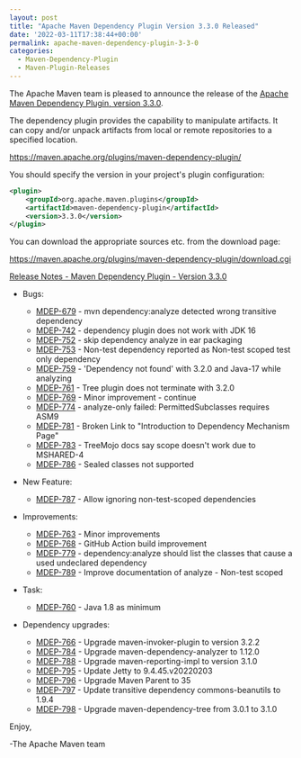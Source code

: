 ```yaml
---
layout: post
title: "Apache Maven Dependency Plugin Version 3.3.0 Released"
date: '2022-03-11T17:38:44+00:00'
permalink: apache-maven-dependency-plugin-3-3-0
categories:
  - Maven-Dependency-Plugin
  - Maven-Plugin-Releases
---
```

The Apache Maven team is pleased to announce the release of the
[Apache Maven Dependency Plugin, version 3.3.0](https://maven.apache.org/plugins/maven-dependency-plugin/).

The dependency plugin provides the capability to manipulate artifacts. It
can copy and/or unpack artifacts from local or remote repositories to a
specified location.

https://maven.apache.org/plugins/maven-dependency-plugin/

You should specify the version in your project's plugin configuration:

```xml
<plugin>
    <groupId>org.apache.maven.plugins</groupId>
    <artifactId>maven-dependency-plugin</artifactId>
    <version>3.3.0</version>
</plugin>
``` 

You can download the appropriate sources etc. from the download page:

https://maven.apache.org/plugins/maven-dependency-plugin/download.cgi


<!-- more -->

[Release Notes - Maven Dependency Plugin - Version 3.3.0](https://issues.apache.org/jira/secure/ReleaseNote.jspa?version=12340588&styleName=Text&projectId=12317227)


* Bugs:
    * [MDEP-679](https://issues.apache.org/jira/browse/MDEP-679) - mvn dependency:analyze detected wrong transitive dependency
    * [MDEP-742](https://issues.apache.org/jira/browse/MDEP-742) - dependency plugin does not work with JDK 16
    * [MDEP-752](https://issues.apache.org/jira/browse/MDEP-752) - skip dependency analyze in ear packaging
    * [MDEP-753](https://issues.apache.org/jira/browse/MDEP-753) - Non-test dependency reported as Non-test scoped test only dependency
    * [MDEP-759](https://issues.apache.org/jira/browse/MDEP-759) - 'Dependency not found' with 3.2.0 and Java-17 while analyzing
    * [MDEP-761](https://issues.apache.org/jira/browse/MDEP-761) - Tree plugin does not terminate with 3.2.0
    * [MDEP-769](https://issues.apache.org/jira/browse/MDEP-769) - Minor improvement - continue
    * [MDEP-774](https://issues.apache.org/jira/browse/MDEP-774) - analyze-only failed: PermittedSubclasses requires ASM9
    * [MDEP-781](https://issues.apache.org/jira/browse/MDEP-781) - Broken Link to "Introduction to Dependency Mechanism Page"
    * [MDEP-783](https://issues.apache.org/jira/browse/MDEP-783) - TreeMojo docs say scope doesn't work due to MSHARED-4
    * [MDEP-786](https://issues.apache.org/jira/browse/MDEP-786) - Sealed classes not supported

* New Feature:
    * [MDEP-787](https://issues.apache.org/jira/browse/MDEP-787) - Allow ignoring non-test-scoped dependencies

* Improvements:
    * [MDEP-763](https://issues.apache.org/jira/browse/MDEP-763) - Minor improvements
    * [MDEP-768](https://issues.apache.org/jira/browse/MDEP-768) - GitHub Action build improvement
    * [MDEP-779](https://issues.apache.org/jira/browse/MDEP-779) - dependency:analyze should list the classes that cause a used undeclared dependency
    * [MDEP-789](https://issues.apache.org/jira/browse/MDEP-789) - Improve documentation of analyze - Non-test scoped

* Task:
    * [MDEP-760](https://issues.apache.org/jira/browse/MDEP-760) - Java 1.8 as minimum

* Dependency upgrades:
    * [MDEP-766](https://issues.apache.org/jira/browse/MDEP-766) - Upgrade maven-invoker-plugin to version 3.2.2
    * [MDEP-784](https://issues.apache.org/jira/browse/MDEP-784) - Upgrade maven-dependency-analyzer to 1.12.0
    * [MDEP-788](https://issues.apache.org/jira/browse/MDEP-788) - Upgrade maven-reporting-impl to version 3.1.0
    * [MDEP-795](https://issues.apache.org/jira/browse/MDEP-795) - Update Jetty to 9.4.45.v20220203
    * [MDEP-796](https://issues.apache.org/jira/browse/MDEP-796) - Upgrade Maven Parent to 35
    * [MDEP-797](https://issues.apache.org/jira/browse/MDEP-797) - Update transitive dependency commons-beanutils to 1.9.4
    * [MDEP-798](https://issues.apache.org/jira/browse/MDEP-798) - Upgrade maven-dependency-tree from 3.0.1 to 3.1.0

Enjoy,

-The Apache Maven team


